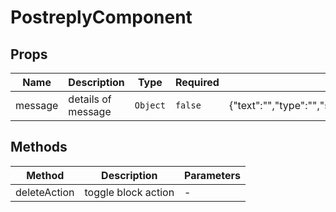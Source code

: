 # PostreplyComponent

## Props

<!-- @vuese:PostreplyComponent:props:start -->
|Name|Description|Type|Required|Default|
|---|---|---|---|---|
|message|details of message|`Object`|`false`|{"text":"","type":"","senderUsername":"","receiverUsername":"","subredditName":"","postTitle":"","subject":"","sendAt":"","isReply":"","isRead":""}|

<!-- @vuese:PostreplyComponent:props:end -->


## Methods

<!-- @vuese:PostreplyComponent:methods:start -->
|Method|Description|Parameters|
|---|---|---|
|deleteAction|toggle block action|-|

<!-- @vuese:PostreplyComponent:methods:end -->


